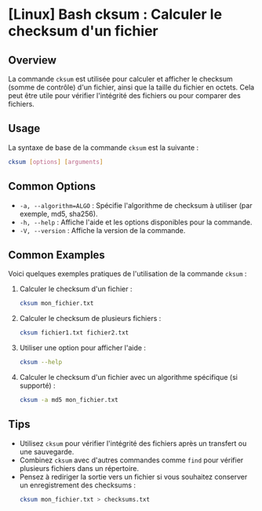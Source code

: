 # [Linux] Bash cksum : Calculer le checksum d'un fichier

## Overview
La commande `cksum` est utilisée pour calculer et afficher le checksum (somme de contrôle) d'un fichier, ainsi que la taille du fichier en octets. Cela peut être utile pour vérifier l'intégrité des fichiers ou pour comparer des fichiers.

## Usage
La syntaxe de base de la commande `cksum` est la suivante :

```bash
cksum [options] [arguments]
```

## Common Options
- `-a, --algorithm=ALGO` : Spécifie l'algorithme de checksum à utiliser (par exemple, md5, sha256).
- `-h, --help` : Affiche l'aide et les options disponibles pour la commande.
- `-V, --version` : Affiche la version de la commande.

## Common Examples
Voici quelques exemples pratiques de l'utilisation de la commande `cksum` :

1. Calculer le checksum d'un fichier :
   ```bash
   cksum mon_fichier.txt
   ```

2. Calculer le checksum de plusieurs fichiers :
   ```bash
   cksum fichier1.txt fichier2.txt
   ```

3. Utiliser une option pour afficher l'aide :
   ```bash
   cksum --help
   ```

4. Calculer le checksum d'un fichier avec un algorithme spécifique (si supporté) :
   ```bash
   cksum -a md5 mon_fichier.txt
   ```

## Tips
- Utilisez `cksum` pour vérifier l'intégrité des fichiers après un transfert ou une sauvegarde.
- Combinez `cksum` avec d'autres commandes comme `find` pour vérifier plusieurs fichiers dans un répertoire.
- Pensez à rediriger la sortie vers un fichier si vous souhaitez conserver un enregistrement des checksums :
  ```bash
  cksum mon_fichier.txt > checksums.txt
  ```
